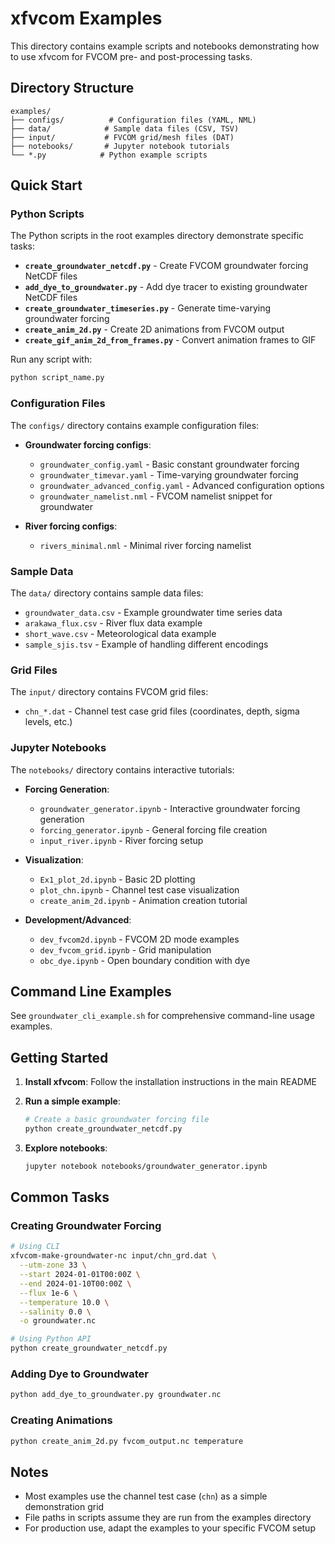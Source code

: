 # xfvcom Examples

This directory contains example scripts and notebooks demonstrating how to use xfvcom for FVCOM pre- and post-processing tasks.

## Directory Structure

```
examples/
├── configs/          # Configuration files (YAML, NML)
├── data/            # Sample data files (CSV, TSV)
├── input/           # FVCOM grid/mesh files (DAT)
├── notebooks/       # Jupyter notebook tutorials
└── *.py            # Python example scripts
```

## Quick Start

### Python Scripts

The Python scripts in the root examples directory demonstrate specific tasks:

- **`create_groundwater_netcdf.py`** - Create FVCOM groundwater forcing NetCDF files
- **`add_dye_to_groundwater.py`** - Add dye tracer to existing groundwater NetCDF files
- **`create_groundwater_timeseries.py`** - Generate time-varying groundwater forcing
- **`create_anim_2d.py`** - Create 2D animations from FVCOM output
- **`create_gif_anim_2d_from_frames.py`** - Convert animation frames to GIF

Run any script with:
```bash
python script_name.py
```

### Configuration Files

The `configs/` directory contains example configuration files:

- **Groundwater forcing configs**:
  - `groundwater_config.yaml` - Basic constant groundwater forcing
  - `groundwater_timevar.yaml` - Time-varying groundwater forcing
  - `groundwater_advanced_config.yaml` - Advanced configuration options
  - `groundwater_namelist.nml` - FVCOM namelist snippet for groundwater

- **River forcing configs**:
  - `rivers_minimal.nml` - Minimal river forcing namelist

### Sample Data

The `data/` directory contains sample data files:

- `groundwater_data.csv` - Example groundwater time series data
- `arakawa_flux.csv` - River flux data example
- `short_wave.csv` - Meteorological data example
- `sample_sjis.tsv` - Example of handling different encodings

### Grid Files

The `input/` directory contains FVCOM grid files:

- `chn_*.dat` - Channel test case grid files (coordinates, depth, sigma levels, etc.)

### Jupyter Notebooks

The `notebooks/` directory contains interactive tutorials:

- **Forcing Generation**:
  - `groundwater_generator.ipynb` - Interactive groundwater forcing generation
  - `forcing_generator.ipynb` - General forcing file creation
  - `input_river.ipynb` - River forcing setup

- **Visualization**:
  - `Ex1_plot_2d.ipynb` - Basic 2D plotting
  - `plot_chn.ipynb` - Channel test case visualization
  - `create_anim_2d.ipynb` - Animation creation tutorial

- **Development/Advanced**:
  - `dev_fvcom2d.ipynb` - FVCOM 2D mode examples
  - `dev_fvcom_grid.ipynb` - Grid manipulation
  - `obc_dye.ipynb` - Open boundary condition with dye

## Command Line Examples

See `groundwater_cli_example.sh` for comprehensive command-line usage examples.

## Getting Started

1. **Install xfvcom**: Follow the installation instructions in the main README

2. **Run a simple example**:
   ```bash
   # Create a basic groundwater forcing file
   python create_groundwater_netcdf.py
   ```

3. **Explore notebooks**:
   ```bash
   jupyter notebook notebooks/groundwater_generator.ipynb
   ```

## Common Tasks

### Creating Groundwater Forcing

```bash
# Using CLI
xfvcom-make-groundwater-nc input/chn_grd.dat \
  --utm-zone 33 \
  --start 2024-01-01T00:00Z \
  --end 2024-01-10T00:00Z \
  --flux 1e-6 \
  --temperature 10.0 \
  --salinity 0.0 \
  -o groundwater.nc

# Using Python API
python create_groundwater_netcdf.py
```

### Adding Dye to Groundwater

```bash
python add_dye_to_groundwater.py groundwater.nc
```

### Creating Animations

```bash
python create_anim_2d.py fvcom_output.nc temperature
```

## Notes

- Most examples use the channel test case (`chn`) as a simple demonstration grid
- File paths in scripts assume they are run from the examples directory
- For production use, adapt the examples to your specific FVCOM setup